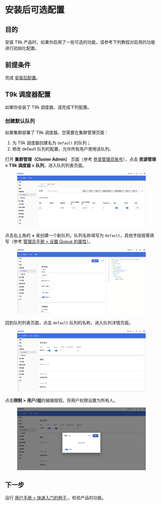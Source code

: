 # 安装后可选配置

## 目的

安装 T9k 产品时，如果你启用了一些可选的功能，请参考下列教程对启用的功能进行初始化配置。

## 前提条件

完成 [安装后配置](./post-install.md)。

## T9k 调度器配置

如果你安装了 T9k 调度器，请完成下列配置。

### 创建默认队列

如果集群部署了 T9k 调度器，您需要在集群管理页面：
1. 为 T9k 调度器创建名为 `default` 的队列；
2. 修改 default 队列的配置，允许所有用户使用该队列。

打开 **集群管理（Cluster Admin）** 页面（参考 [登录管理员账号](#登录管理员账号)），点击 **资源管理 > T9k 调度器 > 队列**，进入队列列表页面。

<figure class="screenshot">
  <img alt="queue-list" src="../../assets/online/queue-list.png" />
</figure>

点击右上角的 **+** 来创建一个新队列，队列名称填写为 `default`，其他字段按需填写（参考 [管理员手册 > 设置 Queue 的属性](../../../resource-management/queue.md#设置-queue-的属性)）。

<figure class="screenshot">
  <img alt="queue-list" src="../../assets/online/create-queue.png" />
</figure>

回到队列列表页面，点击 `default` 队列的名称，进入队列详情页面。

<figure class="screenshot">
  <img alt="queue-list" src="../../assets/online/queue-detail.png" />
</figure>

点击**限制 > 用户/组**的编辑按钮，将用户权限设置为所有人。

<figure class="screenshot">
  <img alt="queue-list" src="../../assets/online/queue-all-users.png" />
</figure>

## 下一步

运行 <a target="_blank" rel="noopener noreferrer" href="https://t9k.github.io/user-manuals/latest/get-started/index.html"> 用户手册 > 快速入门的例子 </a>，检验产品的功能。
